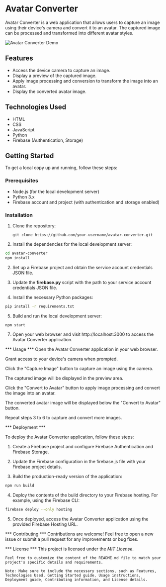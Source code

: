 
# Avatar Converter

Avatar Converter is a web application that allows users to capture an image using their device's camera and convert it to an avatar. The captured image can be processed and transformed into different avatar styles.

![Avatar Converter Demo](demo.gif)

## Features

- Access the device camera to capture an image.
- Display a preview of the captured image.
- Apply image processing and conversion to transform the image into an avatar.
- Display the converted avatar image.

## Technologies Used

- HTML
- CSS
- JavaScript
- Python
- Firebase (Authentication, Storage)

## Getting Started

To get a local copy up and running, follow these steps:

### Prerequisites

- Node.js (for the local development server)
- Python 3.x
- Firebase account and project (with authentication and storage enabled)

### Installation

1. Clone the repository:

   ```shell
   git clone https://github.com/your-username/avatar-converter.git
   
1. Install the dependencies for the local development server:
```sh
cd avatar-converter
npm install
```
2. Set up a Firebase project and obtain the service account credentials JSON file.

3. Update the **firebase.py** script with the path to your service account credentials JSON file.

4. Install the necessary Python packages:
```sh
pip install -r requirements.txt
```

5. Build and run the local development server:
```sh
npm start
```
7. Open your web browser and visit http://localhost:3000 to access the Avatar Converter application.

*** Usage ***
Open the Avatar Converter application in your web browser.

Grant access to your device's camera when prompted.

Click the "Capture Image" button to capture an image using the camera.

The captured image will be displayed in the preview area.

Click the "Convert to Avatar" button to apply image processing and convert the image into an avatar.

The converted avatar image will be displayed below the "Convert to Avatar" button.

Repeat steps 3 to 6 to capture and convert more images.


*** Deployment ***

To deploy the Avatar Converter application, follow these steps:

1. Create a Firebase project and configure Firebase Authentication and Firebase Storage.

2. Update the Firebase configuration in the firebase.js file with your Firebase project details.

3. Build the production-ready version of the application:
```sh
npm run build
```
4. Deploy the contents of the build directory to your Firebase hosting.
For example, using the Firebase CLI:
```sh
firebase deploy --only hosting
```
5. Once deployed, access the Avatar Converter application using the provided Firebase Hosting URL.

*** Contributing ***
Contributions are welcome! Feel free to open a new issue or submit a pull request for any improvements or bug fixes.


*** License ***
This project is licensed under the *MIT License*.

```vbnet
Feel free to customize the content of the README.md file to match your project's specific details and requirements.

Note: Make sure to include the necessary sections, such as Features, Technologies Used, Getting Started guide, Usage instructions, Deployment guide, Contributing information, and License details.
```
